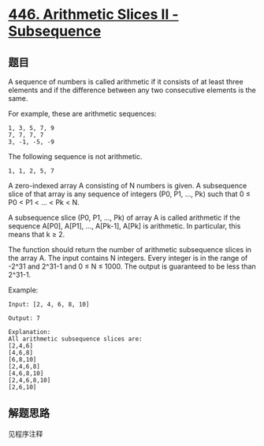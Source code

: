 # [446. Arithmetic Slices II - Subsequence](https://leetcode.com/problems/arithmetic-slices-ii-subsequence/)

## 题目

A sequence of numbers is called arithmetic if it consists of at least three elements and if the difference between any two consecutive elements is the same.

For example, these are arithmetic sequences:

```text
1, 3, 5, 7, 9
7, 7, 7, 7
3, -1, -5, -9
```

The following sequence is not arithmetic.

```text
1, 1, 2, 5, 7
```

A zero-indexed array A consisting of N numbers is given. A subsequence slice of that array is any sequence of integers (P0, P1, ..., Pk) such that 0 ≤ P0 < P1 < ... < Pk < N.

A subsequence slice (P0, P1, ..., Pk) of array A is called arithmetic if the sequence A[P0], A[P1], ..., A[Pk-1], A[Pk] is arithmetic. In particular, this means that k ≥ 2.

The function should return the number of arithmetic subsequence slices in the array A.
The input contains N integers. Every integer is in the range of -2^31 and 2^31-1 and 0 ≤ N ≤ 1000. The output is guaranteed to be less than 2^31-1.

Example:

```text
Input: [2, 4, 6, 8, 10]

Output: 7

Explanation:
All arithmetic subsequence slices are:
[2,4,6]
[4,6,8]
[6,8,10]
[2,4,6,8]
[4,6,8,10]
[2,4,6,8,10]
[2,6,10]
```

## 解题思路

见程序注释

